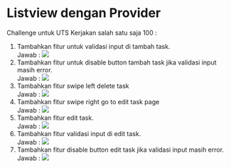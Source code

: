 # Listview dengan Provider

Challenge untuk UTS Kerjakan salah satu saja 100 :

1. Tambahkan fitur untuk validasi input di tambah task.
<br> Jawab : <img src="image/no1.jpeg"> 
2. Tambahkan fitur untuk disable button tambah task jika validasi input masih error.
<br> Jawab : <img src="image/no2.jpeg"> 
3. Tambahkan fitur swipe left delete task
<br> Jawab : <img src="image/no3.jpeg"> 
4. Tambahkan fitur swipe right go to edit task page
<br> Jawab : <img src="image/no4.jpeg"> 
5. Tambahkan fitur edit task.
<br> Jawab : <img src="image/no5.jpeg"> 
6. Tambahkan fitur validasi input di edit task.
<br> Jawab : <img src="image/no6,7.jpeg"> 
7. Tambahkan fitur disable button edit task jika validasi input masih error.
<br> Jawab : <img src="image/no6,7.jpeg"> 

